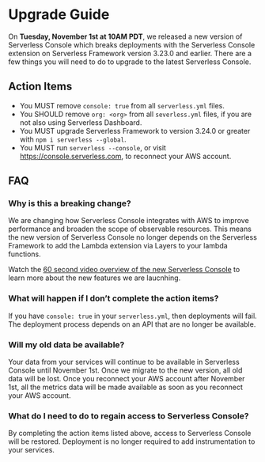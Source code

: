 <!--
title: Upgrade Guide
menuText: Upgrade Guide
description: Upgrading Serverless Console for November release
menuOrder: 7
-->
# Upgrade Guide

On **Tuesday, November 1st at 10AM PDT**, we released a new version of
Serverless Console which breaks deployments with the Serverless Console
extension on Serverless Framework version 3.23.0 and earlier. There are a few
things you will need to do to upgrade to the latest Serverless Console.

## Action Items
- You MUST remove `console: true` from all `serverless.yml` files.
- You SHOULD remove `org: <org>` from all `severless.yml` files, if you are not
also using Serverless Dashboard.
- You MUST upgrade Serverless Framework to version 3.24.0 or greater with
`npm i serverless --global`.
- You MUST run `serverless --console`, or visit https://console.serverless.com,
to reconnect your AWS account.

## FAQ

### Why is this a breaking change?

We are changing how Serverless Console integrates with AWS to improve
performance and broaden the scope of observable resources. This means the new
version of Serverless Console no longer depends on the Serverless Framework to
add the Lambda extension via Layers to your lambda functions.

Watch the [60 second video overview of the new Serverless Console](https://www.loom.com/share/bfedf4f4644f4e85b1adc5f4d66f414e)
to learn more about the new features we are laucnhing.

### What will happen if I don’t complete the action items?

If you have `console: true` in your `serverless.yml`, then deployments will
fail. The deployment process depends on an API that are no longer be available.

### Will my old data be available?

Your data from your services will continue to be available in Serverless Console
until November 1st. Once we migrate to the new version, all old data will be
lost. Once you reconnect your AWS account after November 1st, all the metrics
data will be made available as soon as you reconnect your AWS account.

### What do I need to do to regain access to Serverless Console?

By completing the action items listed above, access to Serverless Console will
be restored. Deployment is no longer required to add instrumentation to your
services.

